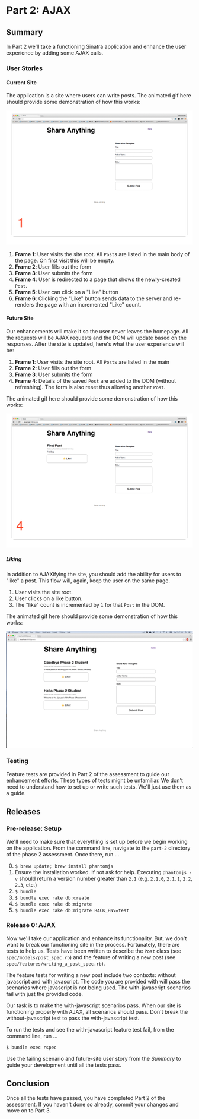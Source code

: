 # Part 2:  AJAX

## Summary

In Part 2 we'll take a functioning Sinatra application and enhance the user
experience by adding some AJAX calls.

### User Stories

#### Current Site

The application is a site where users can write posts.  The animated gif here
should provide some demonstration of how this works:

![](mockups/original_functionality.gif)

1. **Frame 1**: User visits the site root. All `Post`s are listed in the main
   body of the page. On first visit this will be empty.
1. **Frame 2**: User fills out the form
1. **Frame 3**: User submits the form
1. **Frame 4**: User is redirected to a page that shows the newly-created `Post`.
1. **Frame 5**: User can click on a "Like" button
1. **Frame 6**: Clicking the "Like" button sends data to the server and
   re-renders the page with an incremented "Like" count.

#### Future Site

Our enhancements will make it so the user never leaves the homepage.  All the
requests will be AJAX requests and the DOM will update based on the responses.
After the site is updated, here's what the user experience will be:

1. **Frame 1**: User visits the site root. All `Post`s are listed in the main
1. **Frame 2**: User fills out the form
1. **Frame 3**: User submits the form
1. **Frame 4**: Details of the saved `Post` are added to the DOM (without refreshing). The form is also reset thus allowing another `Post`.

The animated gif here should provide some demonstration of how this works:

![](mockups/ajax_post.gif)

##### Liking

In addition to AJAXifying the site, you should add the ability for users to "like" a post. This flow will, again, keep the user on the same page.

1. User visits the site root.
1. User clicks on a like button.
1. The "like" count is incremented by `1` for that `Post` in the DOM.

The animated gif here should provide some demonstration of how this works:

![](mockups/like_functionality.gif)


### Testing
Feature tests are provided in Part 2 of the assessment to guide our enhancement efforts. These types of tests might be unfamiliar.  We don't need to understand how to set up or write such tests.  We'll just use them as a guide.

## Releases
### Pre-release:  Setup
We'll need to make sure that everything is set up before we begin working on the application.  From the command line, navigate to the `part-2` directory of the phase 2 assessment.  Once there, run ...

0. `$ brew update; brew install phantomjs`
0. Ensure the installation worked. If not ask for help. Executing `phantomjs -v` should return a version number greater than `2.1` (e.g. `2.1.0`, `2.1.1`, `2.2`, `2.3`, etc.)
0. `$ bundle`
0. `$ bundle exec rake db:create`
0. `$ bundle exec rake db:migrate`
0. `$ bundle exec rake db:migrate RACK_ENV=test`

### Release 0: AJAX
Now we'll take our application and enhance its functionality.  But, we don't want to break our functioning site in the process.  Fortunately, there are tests to help us.  Tests have been written to describe the `Post` class (see `spec/models/post_spec.rb`) and the feature of writing a new post (see `spec/features/writing_a_post_spec.rb`).

The feature tests for writing a new post include two contexts:  without javascript and with javascript.  The code you are provided with will pass the scenarios where javascript is not being used.  The with-javascript scenarios fail with just the provided code.

Our task is to make the with-javascript scenarios pass.  When our site is functioning properly with AJAX, all scenarios should pass.  Don't break the without-javascript test to pass the with-javascript test.

To run the tests and see the with-javascript feature test fail, from the command line, run ...

```
$ bundle exec rspec
```

Use the failing scenario and future-site user story from the *Summary* to guide your development until all the tests pass.

## Conclusion
Once all the tests have passed, you have completed Part 2 of the assessment. If you haven't done so already, commit your changes and move on to Part 3.
